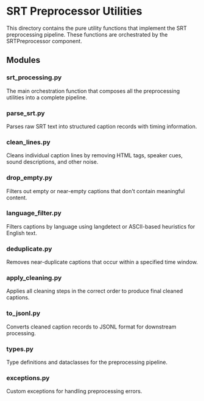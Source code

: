 # SRT Preprocessor Utilities

This directory contains the pure utility functions that implement the SRT preprocessing pipeline. These functions are orchestrated by the SRTPreprocessor component.

## Modules

### srt_processing.py
The main orchestration function that composes all the preprocessing utilities into a complete pipeline.

### parse_srt.py
Parses raw SRT text into structured caption records with timing information.

### clean_lines.py
Cleans individual caption lines by removing HTML tags, speaker cues, sound descriptions, and other noise.

### drop_empty.py
Filters out empty or near-empty captions that don't contain meaningful content.

### language_filter.py
Filters captions by language using langdetect or ASCII-based heuristics for English text.

### deduplicate.py
Removes near-duplicate captions that occur within a specified time window.

### apply_cleaning.py
Applies all cleaning steps in the correct order to produce final cleaned captions.

### to_jsonl.py
Converts cleaned caption records to JSONL format for downstream processing.

### types.py
Type definitions and dataclasses for the preprocessing pipeline.

### exceptions.py
Custom exceptions for handling preprocessing errors.